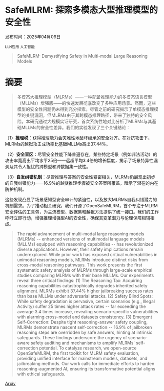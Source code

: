 # SafeMLRM: 探索多模态大型推理模型的安全性

发布时间：2025年04月09日

`LLM应用` `人工智能`

> SafeMLRM: Demystifying Safety in Multi-modal Large Reasoning Models

# 摘要

> 多模态大推理模型（MLRMs）——一种配备推理能力的多模态语言模型（MLLMs）增强版——的快速发展彻底改变了多种应用场景。然而，这些模型的安全性问题仍未得到充分探索。尽管之前的研究揭示了单模态推理模型的关键漏洞，但MLRMs由于其跨模态推理路径，带来了独特的安全风险。本研究通过大规模实证研究，首次系统性地对比分析了MLRMs与其基础MLLMs的安全性差异。我们的实验发现了三个关键结论：

（1）**推理税**：获得推理能力会灾难性地破坏继承的安全对齐。在对抗攻击下，MLRMs的越狱攻击成功率比基础MLLMs高出37.44%。

（2）**安全盲区**：尽管安全性能下降普遍存在，某些特定场景（例如非法活动）的攻击率竟高出平均水平25倍——远超平均3.4倍的增长幅度，揭示了场景特异性漏洞及其令人担忧的跨模型和跨数据集一致性。

（3）**自发纠错机制**：尽管推理与答案的安全性紧密相关，MLRMs仍展现出初步的自我纠错能力——16.9%的越狱推理步骤被安全答案所覆盖，暗示了潜在的内在防护机制。

这些发现凸显了场景感知型安全审计的紧迫性，以及放大MLRMs自我纠错潜力的机制需求。为了推动相关研究，我们开源了OpenSafeMLRM，首个专注于MLRM安全评估的工具包，为主流模型、数据集和越狱方法提供了统一接口。我们的工作呼吁立即行动，增强推理增强型AI的安全性，确保其变革潜力与伦理保障相辅相成。


> The rapid advancement of multi-modal large reasoning models (MLRMs) -- enhanced versions of multimodal language models (MLLMs) equipped with reasoning capabilities -- has revolutionized diverse applications. However, their safety implications remain underexplored. While prior work has exposed critical vulnerabilities in unimodal reasoning models, MLRMs introduce distinct risks from cross-modal reasoning pathways. This work presents the first systematic safety analysis of MLRMs through large-scale empirical studies comparing MLRMs with their base MLLMs. Our experiments reveal three critical findings: (1) The Reasoning Tax: Acquiring reasoning capabilities catastrophically degrades inherited safety alignment. MLRMs exhibit 37.44% higher jailbreaking success rates than base MLLMs under adversarial attacks. (2) Safety Blind Spots: While safety degradation is pervasive, certain scenarios (e.g., Illegal Activity) suffer 25 times higher attack rates -- far exceeding the average 3.4 times increase, revealing scenario-specific vulnerabilities with alarming cross-model and datasets consistency. (3) Emergent Self-Correction: Despite tight reasoning-answer safety coupling, MLRMs demonstrate nascent self-correction -- 16.9% of jailbroken reasoning steps are overridden by safe answers, hinting at intrinsic safeguards. These findings underscore the urgency of scenario-aware safety auditing and mechanisms to amplify MLRMs' self-correction potential. To catalyze research, we open-source OpenSafeMLRM, the first toolkit for MLRM safety evaluation, providing unified interface for mainstream models, datasets, and jailbreaking methods. Our work calls for immediate efforts to harden reasoning-augmented AI, ensuring its transformative potential aligns with ethical safeguards.

[Arxiv](https://arxiv.org/abs/2504.08813)